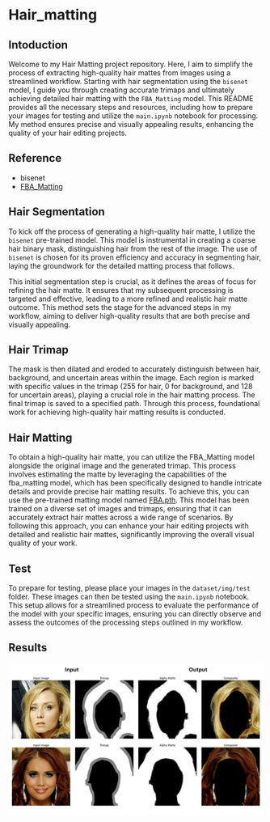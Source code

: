 # Hair_matting

## Intoduction
Welcome to my Hair Matting project repository. Here, I aim to simplify the process of extracting high-quality hair mattes from images using a streamlined workflow. Starting with hair segmentation using the `bisenet` model, I guide you through creating accurate trimaps and ultimately achieving detailed hair matting with the `FBA_Matting` model. This README provides all the necessary steps and resources, including how to prepare your images for testing and utilize the `main.ipynb` notebook for processing. My method ensures precise and visually appealing results, enhancing the quality of your hair editing projects.


## Reference
- bisenet
- [FBA_Matting](https://github.com/MarcoForte/FBA_Matting)

## Hair Segmentation
To kick off the process of generating a high-quality hair matte, I utilize the `bisenet` pre-trained model. This model is instrumental in creating a coarse hair binary mask, distinguishing hair from the rest of the image. The use of `bisenet` is chosen for its proven efficiency and accuracy in segmenting hair, laying the groundwork for the detailed matting process that follows.

This initial segmentation step is crucial, as it defines the areas of focus for refining the hair matte. It ensures that my subsequent processing is targeted and effective, leading to a more refined and realistic hair matte outcome. This method sets the stage for the advanced steps in my workflow, aiming to deliver high-quality results that are both precise and visually appealing.

## Hair Trimap
The mask is then dilated and eroded to accurately distinguish between hair, background, and uncertain areas within the image. Each region is marked with specific values in the trimap (255 for hair, 0 for background, and 128 for uncertain areas), playing a crucial role in the hair matting process. The final trimap is saved to a specified path. Through this process, foundational work for achieving high-quality hair matting results is conducted.

## Hair Matting
To obtain a high-quality hair matte, you can utilize the FBA_Matting model alongside the original image and the generated trimap. This process involves estimating the matte by leveraging the capabilities of the fba_matting model, which has been specifically designed to handle intricate details and provide precise hair matting results. To achieve this, you can use the pre-trained matting model named [FBA.pth](https://drive.google.com/uc?id=1T_oiKDE_biWf2kqexMEN7ObWqtXAzbB1). This model has been trained on a diverse set of images and trimaps, ensuring that it can accurately extract hair mattes across a wide range of scenarios. By following this approach, you can enhance your hair editing projects with detailed and realistic hair mattes, significantly improving the overall visual quality of your work.


## Test 
To prepare for testing, please place your images in the `dataset/img/test` folder. These images can then be tested using the `main.ipynb` notebook. This setup allows for a streamlined process to evaluate the performance of the model with your specific images, ensuring you can directly observe and assess the outcomes of the processing steps outlined in my workflow.

## Results
![result](./dataset/img/result.png)
